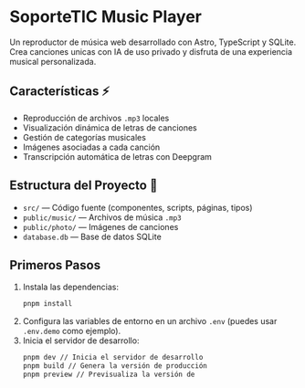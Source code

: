 # SoporteTIC Music Player

Un reproductor de música web desarrollado con Astro, TypeScript y SQLite.
Crea canciones unicas con IA de uso privado y disfruta de una experiencia musical personalizada.

## Características ⚡

- Reproducción de archivos `.mp3` locales
- Visualización dinámica de letras de canciones
- Gestión de categorías musicales
- Imágenes asociadas a cada canción
- Transcripción automática de letras con Deepgram

## Estructura del Proyecto 📁

- `src/` — Código fuente (componentes, scripts, páginas, tipos)
- `public/music/` — Archivos de música `.mp3`
- `public/photo/` — Imágenes de canciones
- `database.db` — Base de datos SQLite

## Primeros Pasos

1. Instala las dependencias:
   ```sh
   pnpm install
   ```
2. Configura las variables de entorno en un archivo `.env` (puedes usar `.env.demo` como ejemplo).
3. Inicia el servidor de desarrollo:
   ```sh
   pnpm dev // Inicia el servidor de desarrollo
   pnpm build // Genera la versión de producción
   pnpm preview // Previsualiza la versión de
   ```
